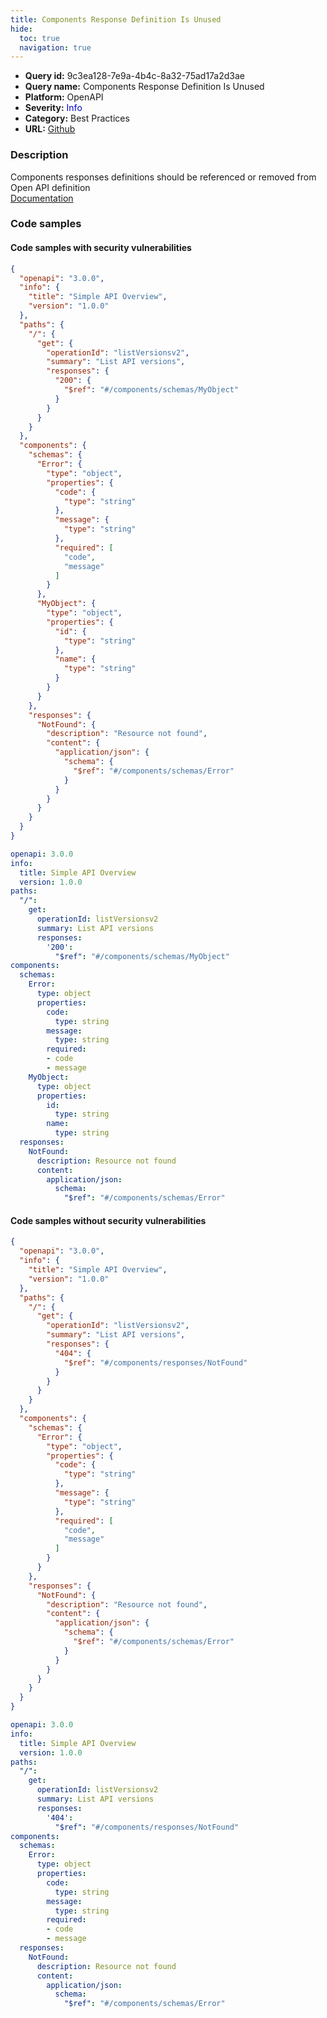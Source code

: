 ```yaml
---
title: Components Response Definition Is Unused
hide:
  toc: true
  navigation: true
---
```


<style>
  .highlight .hll {
    background-color: #ff171742;
  }
  .md-content {
    max-width: 1100px;
    margin: 0 auto;
  }
</style>

-   **Query id:** 9c3ea128-7e9a-4b4c-8a32-75ad17a2d3ae
-   **Query name:** Components Response Definition Is Unused
-   **Platform:** OpenAPI
-   **Severity:** <span style="color:#00C">Info</span>
-   **Category:** Best Practices
-   **URL:** [Github](https://github.com/Checkmarx/kics/tree/master/assets/queries/openAPI/3.0/components_response_definition_unused)

### Description
Components responses definitions should be referenced or removed from Open API definition<br>
[Documentation](https://swagger.io/specification/#components-object)

### Code samples
#### Code samples with security vulnerabilities
```json title="Positive test num. 1 - json file" hl_lines="50"
{
  "openapi": "3.0.0",
  "info": {
    "title": "Simple API Overview",
    "version": "1.0.0"
  },
  "paths": {
    "/": {
      "get": {
        "operationId": "listVersionsv2",
        "summary": "List API versions",
        "responses": {
          "200": {
            "$ref": "#/components/schemas/MyObject"
          }
        }
      }
    }
  },
  "components": {
    "schemas": {
      "Error": {
        "type": "object",
        "properties": {
          "code": {
            "type": "string"
          },
          "message": {
            "type": "string"
          },
          "required": [
            "code",
            "message"
          ]
        }
      },
      "MyObject": {
        "type": "object",
        "properties": {
          "id": {
            "type": "string"
          },
          "name": {
            "type": "string"
          }
        }
      }
    },
    "responses": {
      "NotFound": {
        "description": "Resource not found",
        "content": {
          "application/json": {
            "schema": {
              "$ref": "#/components/schemas/Error"
            }
          }
        }
      }
    }
  }
}

```
```yaml title="Positive test num. 2 - yaml file" hl_lines="33"
openapi: 3.0.0
info:
  title: Simple API Overview
  version: 1.0.0
paths:
  "/":
    get:
      operationId: listVersionsv2
      summary: List API versions
      responses:
        '200':
          "$ref": "#/components/schemas/MyObject"
components:
  schemas:
    Error:
      type: object
      properties:
        code:
          type: string
        message:
          type: string
        required:
        - code
        - message
    MyObject:
      type: object
      properties:
        id:
          type: string
        name:
          type: string
  responses:
    NotFound:
      description: Resource not found
      content:
        application/json:
          schema:
            "$ref": "#/components/schemas/Error"

```


#### Code samples without security vulnerabilities
```json title="Negative test num. 1 - json file"
{
  "openapi": "3.0.0",
  "info": {
    "title": "Simple API Overview",
    "version": "1.0.0"
  },
  "paths": {
    "/": {
      "get": {
        "operationId": "listVersionsv2",
        "summary": "List API versions",
        "responses": {
          "404": {
            "$ref": "#/components/responses/NotFound"
          }
        }
      }
    }
  },
  "components": {
    "schemas": {
      "Error": {
        "type": "object",
        "properties": {
          "code": {
            "type": "string"
          },
          "message": {
            "type": "string"
          },
          "required": [
            "code",
            "message"
          ]
        }
      }
    },
    "responses": {
      "NotFound": {
        "description": "Resource not found",
        "content": {
          "application/json": {
            "schema": {
              "$ref": "#/components/schemas/Error"
            }
          }
        }
      }
    }
  }
}

```
```yaml title="Negative test num. 2 - yaml file"
openapi: 3.0.0
info:
  title: Simple API Overview
  version: 1.0.0
paths:
  "/":
    get:
      operationId: listVersionsv2
      summary: List API versions
      responses:
        '404':
          "$ref": "#/components/responses/NotFound"
components:
  schemas:
    Error:
      type: object
      properties:
        code:
          type: string
        message:
          type: string
        required:
        - code
        - message
  responses:
    NotFound:
      description: Resource not found
      content:
        application/json:
          schema:
            "$ref": "#/components/schemas/Error"

```

